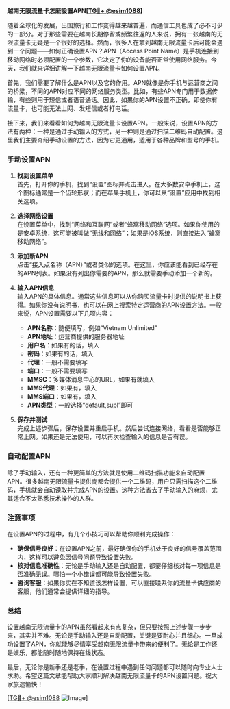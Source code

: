 **越南无限流量卡怎麽設置APN[[TG💪+ @esim1088](https://t.me/s/esim1088)]**

随着全球化的发展，出国旅行和工作变得越来越普遍，而通信工具也成了必不可少的一部分。对于那些需要在越南长期停留或频繁往返的人来说，拥有一张越南的无限流量卡无疑是一个很好的选择。然而，很多人在拿到越南无限流量卡后可能会遇到一个问题——如何正确设置APN？APN（Access Point Name）是手机连接到移动网络时必须配置的一个参数，它决定了你的设备能否正常使用网络服务。今天，我们就来详细讲解一下越南无限流量卡如何设置APN。

首先，我们需要了解什么是APN以及它的作用。APN就像是你手机与运营商之间的桥梁，不同的APN对应不同的网络服务类型。比如，有些APN专门用于数据传输，有些则用于短信或者语音通话。因此，如果你的APN设置不正确，即使你有流量卡，也可能无法上网、发短信或者打电话。

接下来，我们来看看如何为越南无限流量卡设置APN。一般来说，设置APN的方法有两种：一种是通过手动输入的方式，另一种则是通过扫描二维码自动配置。这里我们主要介绍手动设置的方法，因为它更通用，适用于各种品牌和型号的手机。

### 手动设置APN

1. **找到设置菜单**  
   首先，打开你的手机，找到“设置”图标并点击进入。在大多数安卓手机上，这个图标通常是一个齿轮形状；而在苹果手机上，你可以从“设置”应用中找到相关选项。

2. **选择网络设置**  
   在设置菜单中，找到“网络和互联网”或者“蜂窝移动网络”选项。如果你使用的是安卓系统，这可能被叫做“无线和网络”；如果是iOS系统，则直接进入“蜂窝移动网络”。

3. **添加新APN**  
   点击“接入点名称（APN）”或者类似的选项。在这里，你应该能看到已经存在的APN列表。如果没有列出你需要的APN，那么就需要手动添加一个新的。

4. **输入APN信息**  
   输入APN的具体信息。通常这些信息可以从你购买流量卡时提供的说明书上获得。如果你没有说明书，也可以在网上搜索特定运营商的APN设置方法。一般来说，APN设置需要以下几项内容：
   - **APN名称**：随便填写，例如“Vietnam Unlimited”
   - **APN地址**：运营商提供的服务器地址
   - **用户名**：如果有的话，填入
   - **密码**：如果有的话，填入
   - **代理**：一般不需要填写
   - **端口**：一般不需要填写
   - **MMSC**：多媒体消息中心的URL，如果有就填入
   - **MMS代理**：如果有，填入
   - **MMS端口**：如果有，填入
   - **APN类型**：一般选择“default,supl”即可

5. **保存并测试**  
   完成上述步骤后，保存设置并重启手机。然后尝试连接网络，看看是否能够正常上网。如果还是无法使用，可以再次检查输入的信息是否有误。

### 自动配置APN

除了手动输入，还有一种更简单的方法就是使用二维码扫描功能来自动配置APN。很多越南无限流量卡提供商都会提供一个二维码，用户只需扫描这个二维码，手机就会自动读取并完成APN的设置。这种方法省去了手动输入的麻烦，尤其适合不太熟悉技术操作的人群。

### 注意事项

在设置APN的过程中，有几个小技巧可以帮助你顺利完成操作：

- **确保信号良好**：在设置APN之前，最好确保你的手机处于良好的信号覆盖范围内，这样可以避免因信号问题导致设置失败。
- **核对信息准确性**：无论是手动输入还是自动配置，都要仔细核对每一项信息是否准确无误。哪怕一个小错误都可能导致设置失败。
- **咨询客服**：如果你实在不知道该怎样设置，可以直接联系你的流量卡供应商的客服，他们通常会提供详细的指导。

### 总结

设置越南无限流量卡的APN虽然看起来有点复杂，但只要按照上述步骤一步步来，其实并不难。无论是手动输入还是自动配置，关键是要耐心并且细心。一旦成功设置了APN，你就能够尽情享受越南无限流量卡带来的便利了。无论是工作还是娱乐，都能随时随地保持在线状态。

最后，无论你是新手还是老手，在设置过程中遇到任何问题都可以随时向专业人士求助。希望这篇文章能帮助大家顺利解决越南无限流量卡的APN设置问题。祝大家旅途愉快！

[[TG💪+ @esim1088](https://t.me/s/esim1088) ![Image](https://i.postimg.cc/4NQfJmqS/Snipaste-2025-05-13-00-14-12.png)]